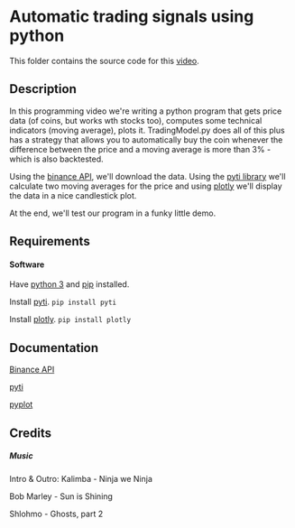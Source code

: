 # Automatic trading signals using python
This folder contains the source code for this [video](https://www.youtube.com/watch?v=LiqQsmU6qYg).

## Description
In this programming video we're writing a python program that gets price data (of coins, but works wth stocks too), computes some technical indicators (moving average), plots it. TradingModel.py does all of this plus has a strategy that allows you to automatically buy the coin whenever the difference between the price and a moving average is more than 3% - which is also backtested.

Using the [binance API](https://github.com/binance-exchange/binance-official-api-docs/blob/master/rest-api.md), we'll download the data.
Using the [pyti library](https://pypi.org/project/pyti/) we'll calculate two moving averages for the price 
and using [plotly](https://plot.ly/python/getting-started/) we'll display the data in a nice candlestick plot. 

At the end, we'll test our program in a funky little demo.

## Requirements

#### Software
Have [python 3](https://www.python.org/downloads/) and [pip](https://stackoverflow.com/a/6587528/4468246) installed. 

Install [pyti](https://pypi.org/project/pyti/).
``` pip install pyti ```

Install [plotly](https://plot.ly/python/getting-started/).
``` pip install plotly ```

## Documentation
[Binance API](https://github.com/binance-exchange/binance-official-api-docs/blob/master/rest-api.md)

[pyti](https://pypi.org/project/pyti/)

[pyplot](https://plot.ly/python/getting-started/)

## Credits

##### Music

Intro & Outro: Kalimba - Ninja we Ninja

Bob Marley - Sun is Shining

Shlohmo - Ghosts, part 2

